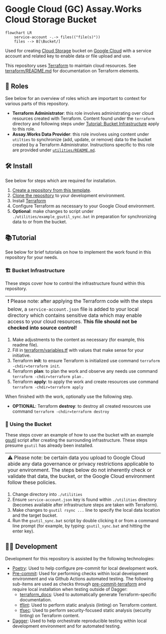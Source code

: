 # Google Cloud (GC) Assay.Works Cloud Storage Bucket

```mermaid
flowchart LR
    service-account -.-> files(("file(s)"))
    files --> B[\Bucket/]

```

Used for creating [Cloud Storage](https://cloud.google.com/storage/) bucket on [Google Cloud](https://cloud.google.com/) with a service account and related key to enable data or file upload and use.

This repository uses [Terraform](https://developer.hashicorp.com/terraform/intro) to maintain cloud resources. See [terraform/README.md](terraform/README.md) for documentation on Terraform elements.

## 👥 Roles

See below for an overview of roles which are important to context for various parts of this repository.

- __Terraform Administrator__: this role involves administrating over cloud resources created with Terraform. Content found under the `terraform` directory and following steps under [Tutorial: Bucket Infrastructure](#bucket-infrastructure) apply to this role.
- __Assay.Works Data Provider__: this role involves using content under `utilties` to synchronize (add, update, or remove) data to the bucket created by a Terraform Administrator. Instructions specific to this role are provided under [`utilities/README.md`](utilities/README.md).

## 🛠️ Install

See below for steps which are required for installation.

1. [Create a repository from this template](https://docs.github.com/en/repositories/creating-and-managing-repositories/creating-a-repository-from-a-template).
1. [Clone the repository](https://docs.github.com/en/repositories/creating-and-managing-repositories/cloning-a-repository) to your development environment.
1. Install [Terraform](https://developer.hashicorp.com/terraform/tutorials/aws-get-started/install-cli)
1. Configure Terraform as necessary to your Google Cloud environment.
1. __Optional__: make changes to script under `./utilities/example_gsutil_sync.bat` in preparation for synchronizing data to or from the bucket.


## :books:Tutorial

See below for brief tutorials on how to implement the work found in this repository for your needs.

### 🏗️ Bucket Infrastructure

These steps cover how to control the infrastructure found within this repository.

| <span style="text-align:left;float:left;font-weight:normal;">:exclamation:  Please note: after applying the Terraform code with the steps below, a `service-account.json` file is added to your local directory which contains sensitive data which may enable access to your cloud resources. __This file should not be checked into source control!__</span>   |
|-----------------------------------------|

1. Make adjustments to the content as necessary (for example, this readme file).
1. Fill in [terraform/variables.tf](terraform/variables.tf) with values that make sense for your initiative.
1. Terraform __init__: to ensure Terraform is initialized use command `terraform -chdir=terraform init`.
1. Terraform __plan__: to plan the work and observe any needs use command `terraform -chdir=terraform plan` .
1. Terraform __apply__: to apply the work and create resources use command `terraform -chdir=terraform apply`

When finished with the work, optionally use the following step.

- __OPTIONAL__: Terraform __destroy__: to destroy all created resources use command `terraform -chdir=terraform destroy`

### 📁 Using the Bucket

These steps cover an example of how to use the bucket with an example [gsutil](https://cloud.google.com/storage/docs/gsutil) script after creating the surrounding infrastructure. These steps presume `gsutil` has already been installed.

| <span style="text-align:left;float:left;font-weight:normal;"> ⚠️  Please note: be certain data you upload to Google Cloud abide any data governance or privacy restrictions applicable to your environment. The steps below do not inherently check or validate that data, the bucket, or the Google Cloud environment follow these policies. </span>   |
|-----------------------------------------|

1. Change directory into `./utilities`
1. Ensure `service-account.json` key is found within `./utilities` directory (becomes available after infrastructure steps are taken with Terraform).
1. Make changes to `gsutil rsync ...` line to specify the local data location and the target bucket.
1. Run the `gsutil_sync.bat` script by double clicking it or from a command line prompt (for example, by typing: `gsutil_sync.bat` and hitting the enter key).


## 🧑‍💻 Development

Development for this repository is assisted by the following technologies:

- [Poetry](https://python-poetry.org/docs/): Used to help configure pre-commit for local development work.
- [Pre-commit](https://pre-commit.com): Used for performing checks within local development environment and via Github Actions automated testing. The following sub-items are used as checks through [pre-commit-terraform](https://github.com/antonbabenko/pre-commit-terraform) and require local installation when testing outside of Dagger:
  - [terraform_docs](https://github.com/terraform-docs/terraform-docs/): Used to automatically generate Terraform-specific documentation.
  - [tflint](https://github.com/terraform-linters/tflint): Used to perform static analysis (linting) on Terraform content.
  - [tfsec](https://github.com/aquasecurity/tfsec): Used to perform security-focused static analysis (security linting) on Terraform content.
- [Dagger](https://docs.dagger.io/): Used to help orchestrate reproducible testing within local development environment and for automated testing.
